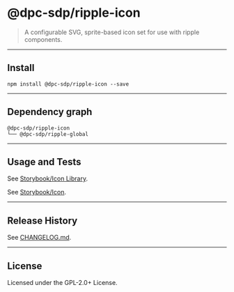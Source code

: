 # @dpc-sdp/ripple-icon

> A configurable SVG, sprite-based icon set for use with ripple components.

--------------------------------------------------------------------------------

## Install

```shell
npm install @dpc-sdp/ripple-icon --save
```

--------------------------------------------------------------------------------

## Dependency graph

```shell
@dpc-sdp/ripple-icon
└── @dpc-sdp/ripple-global
```

--------------------------------------------------------------------------------

## Usage and Tests

See [Storybook/Icon Library](https://ripple-ripple-develop.lagoon.vicsdp.amazee.io/?selectedKind=Atoms/Icon&selectedStory=Icon%20Library).

See [Storybook/Icon](https://ripple-ripple-develop.lagoon.vicsdp.amazee.io/?selectedKind=Atoms/Icon&selectedStory=Icon).

--------------------------------------------------------------------------------

## Release History

See [CHANGELOG.md](./CHANGELOG.md).

--------------------------------------------------------------------------------

## License

Licensed under the GPL-2.0+ License.
